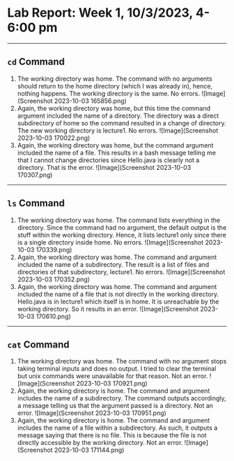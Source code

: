 # Lab Report: Week 1, 10/3/2023, 4-6:00 pm
---
## **```cd``` Command**
1. The working directory was home. The command with no arguments should return to the home directory (which I was already in), hence, nothing happens. The working directory is the same. No errors.
![Image](Screenshot 2023-10-03 165856.png)
2. Again, the working directory was home, but this time the command argument included the name of a directory. The directory was a direct subdirectory of home so the command resulted in a change of directory. The new working directory is lecture1. No errors.
![Image](Screenshot 2023-10-03 170022.png)
3. Again, the working directory was home, but the command argument included the name of a file. This results in a bash message telling me that I cannot change directories since Hello.java is clearly not a directory. That is the error.
![Image](Screenshot 2023-10-03 170307.png)

---
## **```ls``` Command**
1. The working directory was home. The command lists everything in the directory. Since the command had no argument, the default output is the stuff within the working directory. Hence, it lists lecture1 only since there is a single directory inside home. No errors.
![Image](Screenshot 2023-10-03 170339.png)
2. Again, the working directory was home. The command and argument included the name of a subdirectory. The result is a list of files and directories of that subdirectory, lecture1. No errors.
![Image](Screenshot 2023-10-03 170352.png)
3. Again, the working directory was home. The command and argument included the name of a file that is not directly in the working directory. Hello.java is in lecture1 which itself is in home. It is unreachable by the working directory. So it results in an error.
![Image](Screenshot 2023-10-03 170610.png)

---
## **```cat``` Command**
1. The working directory was home. The command with no argument stops taking terminal inputs and does no output. I tried to clear the terminal but unix commands were unavailable for that reason. Not an error.
![Image](Screenshot 2023-10-03 170921.png)
2. Again, the working directory is home. The command and argument includes the name of a subdirectory. The command outputs accordingly, a message telling us that the argument passed is a directory. Not an error.
![Image](Screenshot 2023-10-03 170951.png)
3. Again, the working directory is home. The command and argument includes the name of a file within a subdirectory. As such, it outputs a message saying that there is no file. This is because the file is not directly accessible by the working directory. Not an error.
![Image](Screenshot 2023-10-03 171144.png)
